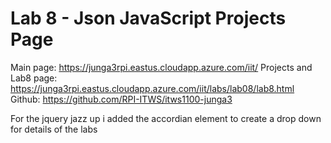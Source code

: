 # Lab 8 - Json JavaScript Projects Page

Main page: https://junga3rpi.eastus.cloudapp.azure.com/iit/
Projects and Lab8 page: https://junga3rpi.eastus.cloudapp.azure.com/iit/labs/lab08/lab8.html
Github: https://github.com/RPI-ITWS/itws1100-junga3

For the jquery jazz up i added the accordian element to create a drop down for details of the labs